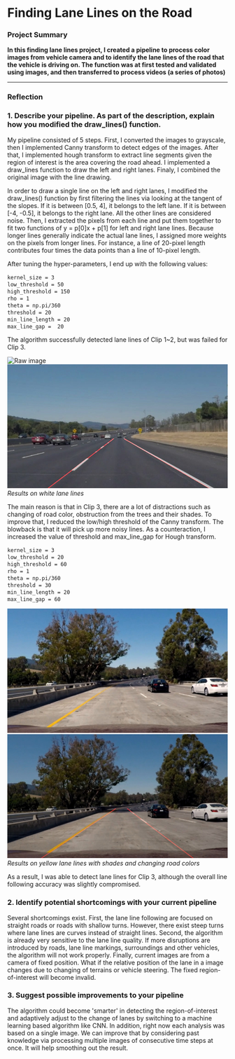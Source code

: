 # **Finding Lane Lines on the Road** 

### Project Summary

**In this finding lane lines project, I created a pipeline to process color images from vehicle camera and to identify the lane lines of the road that the vehicle is driving on. The function was at first tested and validated using images, and then transferred to process videos (a series of photos)**


[//]: # (Image References)

[image1]: ./examples/grayscale.jpg "Grayscale"

[image2]: ./test_images_output/solidWhiteCurve.jpg 
[image3]: ./test_images_output/solidWhiteRight.jpg 
[image4]: ./test_images_output/solidYellowCurve.jpg 
[image5]: ./test_images_output/solidYellowCurve2.jpg 
[image6]: ./test_images_output/solidYellowLeft.jpg 
[image7]: ./test_images_output/whiteCarLaneSwitch.jpg 
[image14]: ./test_images_output/challenge.jpg

[image8]: ./test_images/solidWhiteCurve.jpg 
[image9]: ./test_images/solidWhiteRight.jpg 
[image10]: ./test_images/solidYellowCurve.jpg 
[image11]: ./test_images/solidYellowCurve2.jpg 
[image12]: ./test_images/solidYellowLeft.jpg 
[image13]: ./test_images/whiteCarLaneSwitch.jpg
[image15]: ./test_images/challenge.jpg
---

### Reflection

### 1. Describe your pipeline. As part of the description, explain how you modified the draw_lines() function.

My pipeline consisted of 5 steps. First, I converted the images to grayscale, then I implemented Canny transform to detect edges of the images. After that, I implemented hough transform to extract line segments given the region of interest is the area covering the road ahead. I implemented a draw_lines function to draw the left and right lanes. Finaly, I combined the original image with the line drawing. 

In order to draw a single line on the left and right lanes, I modified the draw_lines() function by first filtering the lines via looking at the tangent of the slopes. If it is between [0.5, 4], it belongs to the left lane. If it is between [-4, -0.5], it belongs to the right lane. All the other lines are considered noise. Then, I extracted the pixels from each line and put them together to fit two functions of y = p[0]x + p[1] for left and right lane lines. Because longer lines generally indicate the actual lane lines, I assigned more weights on the pixels from longer lines. For instance, a line of 20-pixel length contributes four times the data points than a line of 10-pixel length.

After tuning the hyper-parameters, I end up with the following values: 

	kernel_size = 3
	low_threshold = 50
	high_threshold = 150 
	rho = 1 
	theta = np.pi/360 
	threshold = 20   
	min_line_length = 20 
	max_line_gap =  20  
	
The algorithm successfully detected lane lines of Clip 1~2, but was failed for Clip 3. 

![Raw image][image8]
![With lane detection][image2]
*Results on white lane lines*

The main reason is that in Clip 3, there are a lot of distractions such as changing of road color, obstruction from the trees and their shades. To improve that, I reduced the low/high threshold of the Canny transform. The blowback is that it will pick up more noisy lines. As a counteraction, I increased the value of threshold and max_line_gap for Hough transform. 

	kernel_size = 3
	low_threshold = 20
	high_threshold = 60
	rho = 1 
	theta = np.pi/360 
	threshold = 30   
	min_line_length = 20 
	max_line_gap = 60
	
![Raw image][image15]
![With lane detection][image14]
*Results on yellow lane lines with shades and changing road colors*

As a result, I was able to detect lane lines for Clip 3, although the overall line following accuracy was slightly compromised. 

### 2. Identify potential shortcomings with your current pipeline

Several shortcomings exist. First, the lane line following are focused on straight roads or roads with shallow turns. However, there exist steep turns where lane lines are curves instead of straight lines.  Second, the algorithm is already very sensitive to the lane line quality. If more disruptions are introduced by roads, lane line markings, surroundings and other vehicles, the algorithm will not work properly. Finally, current images are from a camera of fixed position. What if the relative position of the lane in a image changes due to changing of terrains or vehicle steering. The fixed region-of-interest will become invalid.    


### 3. Suggest possible improvements to your pipeline

The algorithm could become 'smarter' in detecting the region-of-interest and adaptively adjust to the change of lanes by switching to a machine learning based algorithm like CNN. In addition, right now each analysis was based on a single image. We can improve that by considering past knowledge via processing multiple images of consecutive time steps at once. It will help smoothing out the result.  